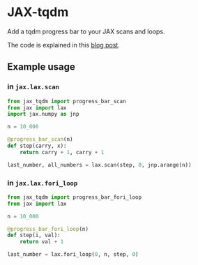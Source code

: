 # JAX-tqdm

Add a tqdm progress bar to your JAX scans and loops.

The code is explained in this [blog post](https://www.jeremiecoullon.com/2021/01/29/jax_progress_bar/).

## Example usage

### in `jax.lax.scan`

```python
from jax_tqdm import progress_bar_scan
from jax import lax
import jax.numpy as jnp

n = 10_000

@progress_bar_scan(n)
def step(carry, x):
    return carry + 1, carry + 1

last_number, all_numbers = lax.scan(step, 0, jnp.arange(n))
```


### in `jax.lax.fori_loop`

```python
from jax_tqdm import progress_bar_fori_loop
from jax import lax

n = 10_000

@progress_bar_fori_loop(n)
def step(i, val): 
    return val + 1

last_number = lax.fori_loop(0, n, step, 0)
```
